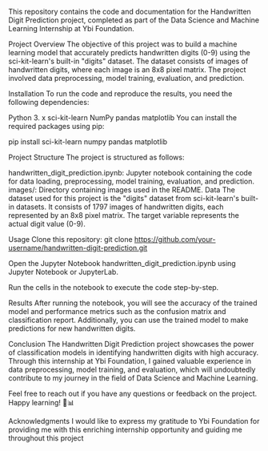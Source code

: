 This repository contains the code and documentation for the Handwritten Digit Prediction project, completed as part of the Data Science and Machine Learning Internship at Ybi Foundation.

Project Overview
The objective of this project was to build a machine learning model that accurately predicts handwritten digits (0-9) using the sci-kit-learn's built-in "digits" dataset. The dataset consists of images of handwritten digits, where each image is an 8x8 pixel matrix. The project involved data preprocessing, model training, evaluation, and prediction.

Installation
To run the code and reproduce the results, you need the following dependencies:

Python 3. x
sci-kit-learn
NumPy
pandas
matplotlib
You can install the required packages using pip:

pip install sci-kit-learn numpy pandas matplotlib

Project Structure
The project is structured as follows:

handwritten_digit_prediction.ipynb: Jupyter notebook containing the code for data loading, preprocessing, model training, evaluation, and prediction.
images/: Directory containing images used in the README.
Data
The dataset used for this project is the "digits" dataset from sci-kit-learn's built-in datasets. It consists of 1797 images of handwritten digits, each represented by an 8x8 pixel matrix. The target variable represents the actual digit value (0-9).

Usage
Clone this repository:
git clone https://github.com/your-username/handwritten-digit-prediction.git

Open the Jupyter Notebook handwritten_digit_prediction.ipynb using Jupyter Notebook or JupyterLab.

Run the cells in the notebook to execute the code step-by-step.

Results
After running the notebook, you will see the accuracy of the trained model and performance metrics such as the confusion matrix and classification report. Additionally, you can use the trained model to make predictions for new handwritten digits.

Conclusion
The Handwritten Digit Prediction project showcases the power of classification models in identifying handwritten digits with high accuracy. Through this internship at Ybi Foundation, I gained valuable experience in data preprocessing, model training, and evaluation, which will undoubtedly contribute to my journey in the field of Data Science and Machine Learning.

Feel free to reach out if you have any questions or feedback on the project. Happy learning! 🚀📊

Acknowledgments
I would like to express my gratitude to Ybi Foundation for providing me with this enriching internship opportunity and guiding me throughout this project
